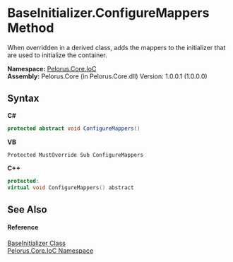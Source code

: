 # BaseInitializer.ConfigureMappers Method 
 

When overridden in a derived class, adds the mappers to the initializer that are used to initialize the container.

**Namespace:**&nbsp;<a href="D77506BC">Pelorus.Core.IoC</a><br />**Assembly:**&nbsp;Pelorus.Core (in Pelorus.Core.dll) Version: 1.0.0.1 (1.0.0.0)

## Syntax

**C#**<br />
``` C#
protected abstract void ConfigureMappers()
```

**VB**<br />
``` VB
Protected MustOverride Sub ConfigureMappers
```

**C++**<br />
``` C++
protected:
virtual void ConfigureMappers() abstract
```


## See Also


#### Reference
<a href="B90E91DD">BaseInitializer Class</a><br /><a href="D77506BC">Pelorus.Core.IoC Namespace</a><br />